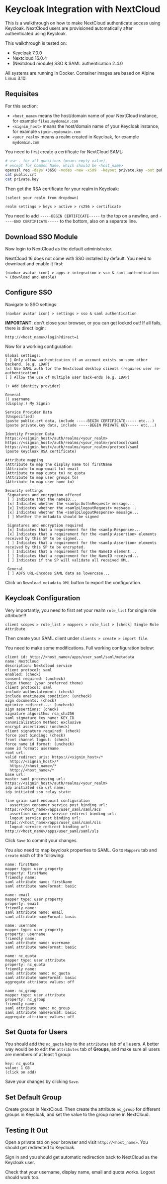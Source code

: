 Keycloak Integration with NextCloud
===================================
This is a walkthrough on how to make NextCloud authenticate access using Keycloak. NextCloud users are provisioned automatically 
after authenticated using Keycloak.

This walkthrough is tested on:
- Keycloak 7.0.0
- Nextcloud 16.0.4
- (Nextcloud module) SSO & SAML authentication 2.4.0

All systems are running in Docker. Container images are based on Alpine Linux 3.10.


Requisites
----------
For this section:
- `<host_name>` means the host/domain name of your NextCloud instance, for example `files.mydomain.com`
- `<signin_host>` means the host/domain name of your Keycloak instance, for example `signin.mydomain.com`
- `<your_realm>` means a realm created in Keycloak, for example `mydomain.com`

You need to first create a certificate for NextCloud SAML:

```bash
# use . for all questions (means empty value), 
# except for Common Name, which should be <host_name>
openssl req -days +3650 -nodes -new -x509  -keyout private.key -out public.crt
cat public.crt
cat private.key
```

Then get the RSA certificate for your realm in Keycloak:

`(select your realm from dropdown)`

`realm settings > keys > active > rs256 > certificate`

You need to add `-----BEGIN CERTIFICATE-----` to the top on a newline, and 
`-----END CERTIFICATE-----` to the bottom, also on a separate line.


Download SSO Module
-------------------
Now login to NextCloud as the default administrator.

NextCloud 16 does not come with SSO installed by default. You need to download and enable it first:

`(navbar avatar icon) > apps > integration > sso & saml authentication > (download and enable)`


Configure SSO
-------------
Navigate to SSO settings:

`(navbar avatar icon) > settings > sso & saml authentication`

**IMPORTANT**: don't close your browser, or you can get locked out! If all fails, there is direct login:

`http://<host_name>/login?direct=1`

Now for a working configuration:

```
Global settings:
[ ] Only allow authentication if an account exists on some other backend. (e.g. LDAP)
[x] Use SAML auth for the Nextcloud desktop clients (requires user re-authentication)
[ ] Allow the use of multiple user back-ends (e.g. LDAP)

(+ Add identity provider)

General 
() username
(display:) My Signin

Service Provider Data
[Unspecified]
(paste public.crt data, include -----BEGIN CERTIFICATE----- etc...)
(paste private.key data, include -----BEGIN PRIVATE KEY----- etc...)

Identity Provider Data
https://<signin_host>/auth/realms/<your_realm>
https://<signin_host>/auth/realms/<your_realm>/protocol/saml
https://<signin_host>/auth/realms/<your_realm>/protocol/saml
(paste Keycloak RSA certificate)

Attribute mapping
(Attribute to map the display name to) firstName
(Attribute to map email to) email
(Attribute to map quota to) nc_quota
(Attribute to map user groups to)
(Attribute to map user home to)

Security settings
 Signatures and encryption offered
 [ ] Indicate that the nameID...
 [x] Indicates whether the <samlp:AuthnRequest> message... 
 [x] Indicates whether the <samlpLlogoutRequest> message...
 [x] Indicates whether the <samlpLlogoutResponse> message...
 [ ] Whether the metadata should be signed

 Signatures and encryption required
 [x] Indicates that a requirement for the <samlp:Response>...
 [x] Indicates that a requirement for the <samlp:Assertion> elements received by this SP to be signed...
 [ ] Indicates that a requirement for the <samlp:Assertion> elements received by this SP to be encrypted.
 [ ] Indicates that a requirement for the NameID element...
 [ ] Indicates that a requirement for the NameID received...
 [ ] Indicates if the SP will validate all received XML.

 General
 [ ] ADFS URL-Encodes SAML data as lowercase...
```

Click on `Download metadata XML` button to export the configuration.

Keycloak Configuration
----------------------
Very importantly, you need to first set your realm `role_list` for single role attribute!!!

```
client scopes > role_list > mappers > role_list > [check] Single Role Attribute
```

Then create your SAML client under `clients > create > import file`. 

You need to make some modifications. Full working configuration below:

```
client id: http://<host_name>/apps/user_saml/saml/metadata
name: NextCloud
description: Nextcloud service
client protocol: saml
enabled: (check)
consent required: (uncheck)
login theme: (your preferred theme)
client protocol: saml
include authnstatement: (check)
include onetimeuse condition: (uncheck)
sign documents: (check)
optimize redirect...: (uncheck)
sign assertions: (check)
signature algorithm: rsa_sha256
saml signature key name: KEY_ID
canonicalization method: exclusive
encrypt assertions: (uncheck)
client signature required: (check)
force post binding: (check)
front channel logout: (check)
force name id format: (uncheck)
name id format: username
root url: 
valid redirect uris: https://<signin_host>/*
  http://<signin_host>/*
  https://<host_name>/*
  http://<host_name>/*
base url:
master saml processing url: https://<signin_host>/auth/realms/<your_realm>
idp initiated sso url name:
idp initiated sso relay state:

fine grain saml endpoint configuration
  assertion consumer service post binding url: https://<host_name>/apps/user_saml/saml/acs
  assertion consumer service redirect binding url:
  logout service post binding url: https://<host_name>/apps/user_saml/saml/sls
  logout service redirect binding url: http://<host_name>/apps/user_saml/saml/sls
```

Click `Save` to commit your changes.

You also need to map keycloak properties to SAML. Go to `Mappers` tab and `create` each of the following:

```
name: firstName
mapper type: user property
property: firstName
friendly name:
saml attribute name: firstName
saml attribute nameFormat: basic
```

```
name: email
mapper type: user property
property: email
friendly name:
saml attribute name: email
saml attribute nameFormat: basic
```

```
name: username
mapper type: user property
property: username
friendly name:
saml attribute name: username
saml attribute nameFormat: basic
```

```
name: nc_quota
mapper type: user attribute
property: nc_quota
friendly name:
saml attribute name: nc_quota
saml attribute nameFormat: basic
aggregate attribute values: off
```

```
name: nc_group
mapper type: user attribute
property: nc_group
friendly name:
saml attribute name: nc_group
saml attribute nameFormat: basic
aggregate attribute values: off
```

Set Quota for Users
-------------------
You should add the `nc_quota` key to the `attributes` tab of all users. A better way would be to edit the `attributes` tab 
of **Groups**, and make sure all users are members of at least 1 group:

```
key: nc_quota
value: 1 GB
(click on add)
```

Save your changes by clicking `Save`.

Set Default Group
-----------------
Create groups in NextCloud. Then create the attribute `nc_group` for different groups in Keycloak, and set the value to the group name in NextCloud.


Testing It Out
--------------
Open a private tab on your browser and visit `http://<host_name>`. You should get redirected to Keycloak.

Sign in and you should get automatic redirection back to NextCloud as the Keycloak user.

Check that your username, display name, email and quota works. Logout should work too.



